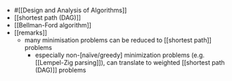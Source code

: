 - #[[Design and Analysis of Algorithms]]
- [[shortest path (DAG)]]
- [[Bellman-Ford algorithm]]
- [[remarks]]
	- many minimisation problems can be reduced to [[shortest path]] problems
		- especially non-[naïve/greedy] minimization problems (e.g. [[Lempel-Zig parsing]]), can translate to weighted [[shortest path (DAG)]] problems